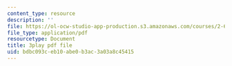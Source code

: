 ```yaml
---
content_type: resource
description: ''
file: https://ol-ocw-studio-app-production.s3.amazonaws.com/courses/2-627-fundamentals-of-photovoltaics-fall-2013/bdbc093ceb10abe0b3ac3a03a8c45415_n25tsUQb3vo.pdf
file_type: application/pdf
resourcetype: Document
title: 3play pdf file
uid: bdbc093c-eb10-abe0-b3ac-3a03a8c45415
---
```

